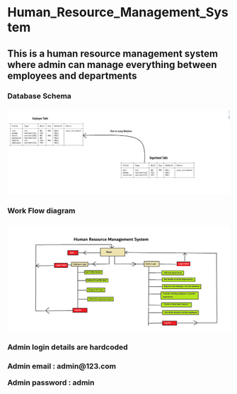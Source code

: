 <h1>Human_Resource_Management_System</h1>
<h2>This is a human resource management system where admin can manage everything between employees and departments</h3>

<h3>Database Schema<h3/>
<img src = "Presentation_Image/Screenshot (35).png">


<h3>Work Flow diagram <h3/>
<img src = "Presentation_Image/Presentation_Img.png">

<h3>Admin login details are hardcoded <h3/>
<p>Admin email : admin@123.com</p>
<p>Admin password : admin</p>



